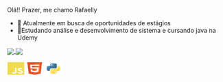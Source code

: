 Olá!! Prazer, me chamo Rafaelly 

- 🔭 Atualmente em busca de oportunidades de estágios
- 🌱Estudando análise e desenvolvimento de sistema e cursando java na Udemy


<div>
<a href="https://github.com/RafaellySantosdasilva/github-readme-stats">
  <img height=200 align="center" src="https://github-readme-stats.vercel.app/api?username=RafaellySantosdasilva" />
</a>
<a href="https://github.com/RafaellySantosdasilva/convoychat">
  <img height=200 align="center" src="https://github-readme-stats.vercel.app/api/top-langs?username=RafaellySantosdasilva&layout=compact&langs_count=8&card_width=320" />
</a>

<div style="display: inline_block"><br>
  <img align="center" alt="Rafa-Js" height="30" width="40" src="https://raw.githubusercontent.com/devicons/devicon/master/icons/javascript/javascript-plain.svg">
  <img align="center" alt="Rafa-HTML" height="30" width="40" src="https://raw.githubusercontent.com/devicons/devicon/master/icons/html5/html5-original.svg">
  <img align="center" alt="Rafa-Python" height="30" width="40" src="https://raw.githubusercontent.com/devicons/devicon/master/icons/python/python-original.svg">




  


  

